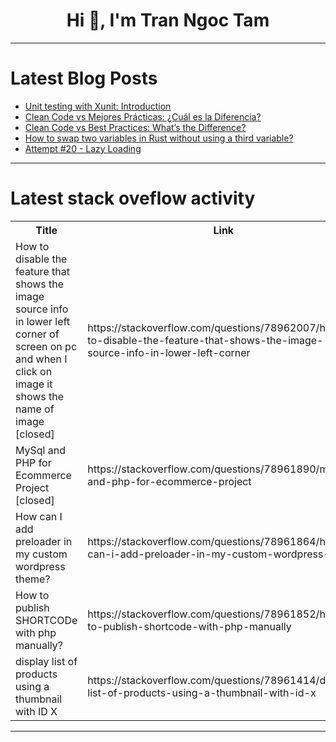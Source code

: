 <h1 align="center">Hi 👋, I'm Tran Ngoc Tam</h1>

---

# Latest Blog Posts 
<!-- BLOG-POST-LIST:START -->
- [Unit testing with Xunit: Introduction](https://dev.to/unbalanced-tree/unit-testing-with-xunit-introduction-3npl)
- [Clean Code vs Mejores Prácticas: ¿Cuál es la Diferencia?](https://dev.to/raulpenate/clean-code-vs-mejores-practicas-cual-es-la-diferencia-1im9)
- [Clean Code vs Best Practices: What’s the Difference?](https://dev.to/raulpenate/difference-of-clean-code-vs-best-practices-13lf)
- [How to swap two variables in Rust without using a third variable?](https://dev.to/fnabinash/how-to-swap-two-variables-in-rust-without-using-a-third-variable-1f1e)
- [Attempt #20 - Lazy Loading](https://dev.to/dilsemonk/attempt-20-lazy-loading-24gg)
<!-- BLOG-POST-LIST:END -->

---

# Latest stack oveflow activity
<table>
  <tr><th>Title</th><th>Link</th></tr>
  <!-- STACKOVERFLOW:START --><tr><td>How to disable the feature that shows the image source info in lower left corner of screen on pc and when I click on image it shows the name of image [closed]</td><td>https://stackoverflow.com/questions/78962007/how-to-disable-the-feature-that-shows-the-image-source-info-in-lower-left-corner</td></tr><tr><td>MySql and PHP for Ecommerce Project [closed]</td><td>https://stackoverflow.com/questions/78961890/mysql-and-php-for-ecommerce-project</td></tr><tr><td>How can I add preloader in my custom wordpress theme?</td><td>https://stackoverflow.com/questions/78961864/how-can-i-add-preloader-in-my-custom-wordpress-theme</td></tr><tr><td>How to publish SHORTCODe with php manually?</td><td>https://stackoverflow.com/questions/78961852/how-to-publish-shortcode-with-php-manually</td></tr><tr><td>display list of products using a thumbnail with ID X</td><td>https://stackoverflow.com/questions/78961414/display-list-of-products-using-a-thumbnail-with-id-x</td></tr><!-- STACKOVERFLOW:END -->
</table>

---


